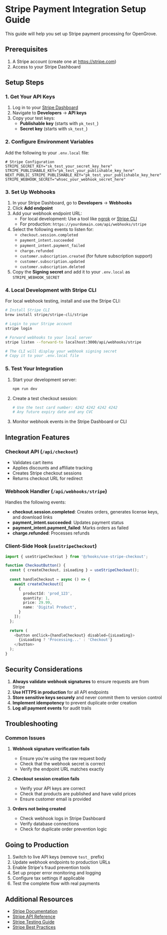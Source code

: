 # Stripe Payment Integration Setup Guide

This guide will help you set up Stripe payment processing for OpenGrove.

## Prerequisites

1. A Stripe account (create one at https://stripe.com)
2. Access to your Stripe Dashboard

## Setup Steps

### 1. Get Your API Keys

1. Log in to your [Stripe Dashboard](https://dashboard.stripe.com)
2. Navigate to **Developers** → **API keys**
3. Copy your test keys:
   - **Publishable key** (starts with `pk_test_`)
   - **Secret key** (starts with `sk_test_`)

### 2. Configure Environment Variables

Add the following to your `.env.local` file:

```env
# Stripe Configuration
STRIPE_SECRET_KEY="sk_test_your_secret_key_here"
STRIPE_PUBLISHABLE_KEY="pk_test_your_publishable_key_here"
NEXT_PUBLIC_STRIPE_PUBLISHABLE_KEY="pk_test_your_publishable_key_here"
STRIPE_WEBHOOK_SECRET="whsec_your_webhook_secret_here"
```

### 3. Set Up Webhooks

1. In your Stripe Dashboard, go to **Developers** → **Webhooks**
2. Click **Add endpoint**
3. Add your webhook endpoint URL:
   - For local development: Use a tool like [ngrok](https://ngrok.com) or [Stripe CLI](https://stripe.com/docs/stripe-cli)
   - For production: `https://yourdomain.com/api/webhooks/stripe`
4. Select the following events to listen for:
   - `checkout.session.completed`
   - `payment_intent.succeeded`
   - `payment_intent.payment_failed`
   - `charge.refunded`
   - `customer.subscription.created` (for future subscription support)
   - `customer.subscription.updated`
   - `customer.subscription.deleted`
5. Copy the **Signing secret** and add it to your `.env.local` as `STRIPE_WEBHOOK_SECRET`

### 4. Local Development with Stripe CLI

For local webhook testing, install and use the Stripe CLI:

```bash
# Install Stripe CLI
brew install stripe/stripe-cli/stripe

# Login to your Stripe account
stripe login

# Forward webhooks to your local server
stripe listen --forward-to localhost:3000/api/webhooks/stripe

# The CLI will display your webhook signing secret
# Copy it to your .env.local file
```

### 5. Test Your Integration

1. Start your development server:
   ```bash
   npm run dev
   ```

2. Create a test checkout session:
   ```bash
   # Use the test card number: 4242 4242 4242 4242
   # Any future expiry date and any CVC
   ```

3. Monitor webhook events in the Stripe Dashboard or CLI

## Integration Features

### Checkout API (`/api/checkout`)

- Validates cart items
- Applies discounts and affiliate tracking
- Creates Stripe checkout sessions
- Returns checkout URL for redirect

### Webhook Handler (`/api/webhooks/stripe`)

Handles the following events:
- **checkout.session.completed**: Creates orders, generates license keys, and download links
- **payment_intent.succeeded**: Updates payment status
- **payment_intent.payment_failed**: Marks orders as failed
- **charge.refunded**: Processes refunds

### Client-Side Hook (`useStripeCheckout`)

```typescript
import { useStripeCheckout } from '@/hooks/use-stripe-checkout';

function CheckoutButton() {
  const { createCheckout, isLoading } = useStripeCheckout();
  
  const handleCheckout = async () => {
    await createCheckout([
      {
        productId: 'prod_123',
        quantity: 1,
        price: 29.99,
        name: 'Digital Product',
      }
    ]);
  };
  
  return (
    <button onClick={handleCheckout} disabled={isLoading}>
      {isLoading ? 'Processing...' : 'Checkout'}
    </button>
  );
}
```

## Security Considerations

1. **Always validate webhook signatures** to ensure requests are from Stripe
2. **Use HTTPS in production** for all API endpoints
3. **Store sensitive keys securely** and never commit them to version control
4. **Implement idempotency** to prevent duplicate order creation
5. **Log all payment events** for audit trails

## Troubleshooting

### Common Issues

1. **Webhook signature verification fails**
   - Ensure you're using the raw request body
   - Check that the webhook secret is correct
   - Verify the endpoint URL matches exactly

2. **Checkout session creation fails**
   - Verify your API keys are correct
   - Check that products are published and have valid prices
   - Ensure customer email is provided

3. **Orders not being created**
   - Check webhook logs in Stripe Dashboard
   - Verify database connections
   - Check for duplicate order prevention logic

## Going to Production

1. Switch to live API keys (remove `test_` prefix)
2. Update webhook endpoints to production URLs
3. Enable Stripe's fraud prevention tools
4. Set up proper error monitoring and logging
5. Configure tax settings if applicable
6. Test the complete flow with real payments

## Additional Resources

- [Stripe Documentation](https://stripe.com/docs)
- [Stripe API Reference](https://stripe.com/docs/api)
- [Stripe Testing Guide](https://stripe.com/docs/testing)
- [Stripe Best Practices](https://stripe.com/docs/development/best-practices)